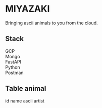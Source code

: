# MIYAZAKI
Bringing ascii animals to you from the cloud.  

## Stack  
GCP  
Mongo  
FastAPI  
Python  
Postman  


## Table animal

id
name
ascii
artist




